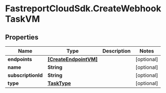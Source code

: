 # FastreportCloudSdk.CreateWebhookTaskVM

## Properties

Name | Type | Description | Notes
------------ | ------------- | ------------- | -------------
**endpoints** | [**[CreateEndpointVM]**](CreateEndpointVM.md) |  | [optional] 
**name** | **String** |  | [optional] 
**subscriptionId** | **String** |  | [optional] 
**type** | [**TaskType**](TaskType.md) |  | [optional] 


